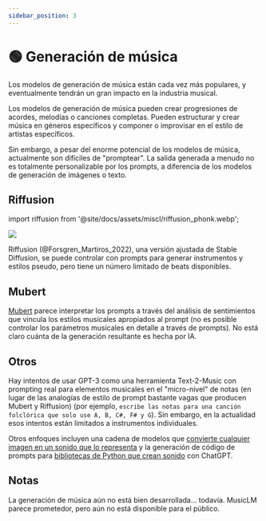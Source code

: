 ```yaml
---
sidebar_position: 3
---
```


# 🟢 Generación de música

Los modelos de generación de música están cada vez más populares, y eventualmente tendrán un gran impacto en la industria musical.

Los modelos de generación de música pueden crear progresiones de acordes, melodías o canciones completas. Pueden estructurar y crear música en géneros específicos y componer o improvisar en el estilo de artistas específicos.

Sin embargo, a pesar del enorme potencial de los modelos de música, actualmente son difíciles de "promptear". La salida generada a menudo no es totalmente personalizable por los prompts, a diferencia de los modelos de generación de imágenes o texto.

## Riffusion
import riffusion from '@site/docs/assets/miscl/riffusion_phonk.webp';

<div style={{textAlign: 'center'}}>
  <img src={riffusion} style={{width: "500px"}} />
</div>

Riffusion (@Forsgren_Martiros_2022), una versión ajustada de Stable Diffusion, se puede controlar con prompts para generar instrumentos y estilos pseudo, pero tiene un número limitado de beats disponibles.

## Mubert

[Mubert](https://mubert.com/) parece interpretar los prompts a través del análisis de sentimientos que vincula los estilos musicales apropiados al prompt (no es posible controlar los parámetros musicales en detalle a través de prompts). No está claro cuánta de la generación resultante es hecha por IA.

## Otros

Hay intentos de usar GPT-3 como una herramienta Text-2-Music con prompting real para elementos musicales en el "micro-nivel" de notas (en lugar de las analogías de estilo de prompt bastante vagas que producen Mubert y Riffusion) (por ejemplo, `escribe las notas para una canción folclórica que solo use A, B, C#, F# y G`). Sin embargo, en la actualidad esos intentos están limitados a instrumentos individuales.

Otros enfoques incluyen una cadena de modelos que [convierte cualquier imagen en un sonido que lo representa](https://huggingface.co/spaces/fffiloni/img-to-music) y la generación de código de prompts para [bibliotecas de Python que crean sonido](https://twitter.com/teropa/status/1598713756074246145) con ChatGPT.

## Notas

La generación de música aún no está bien desarrollada... todavía. MusicLM parece prometedor, pero aún no está disponible para el público.
